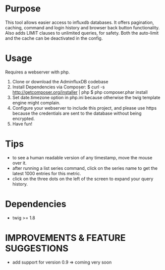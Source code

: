 # Purpose

This tool allows easier access to influxdb databases. It offers pagination, caching, command and login history and browser back button functionality. Also adds LIMIT clauses to unlimited queries, for safety. Both the auto-limit and the cache can be deactivated in the config.

# Usage

Requires a webserver with php.
1. Clone or download the AdminfluxDB codebase
2. Install Dependencies via Composer:
        $ curl -s http://getcomposer.org/installer | php
        $ php composer.phar install
3. Set date.timezone option in php.ini because otherwise the twig template engine might complain.
4. Configure your webserver to include this project, and please use https because the credentials are sent to the database without being encrypted.
5. Have fun!

# Tips
* to see a human readable version of any timestamp, move the mouse over it.
* after running a list series command, click on the series name to get the latest 1000 entries for this metric.
* click on the three dots on the left of the screen to expand your query history.

# Dependencies

* twig >= 1.8

# IMPROVEMENTS & FEATURE SUGGESTIONS
* add support for version 0.9 => coming very soon